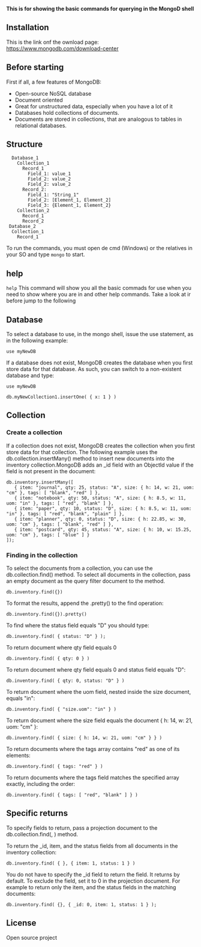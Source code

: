 **This is for showing the basic commands for querying in the MongoD shell**

## Installation 
This is the link onf the ownload page: https://www.mongodb.com/download-center

## Before starting
First if all, a few features of MongoDB:
  - Open-source NoSQL database
  - Document oriented
  - Great for unstructured data, especially when you have a lot of it
  - Databases hold collections of documents.
  - Documents are stored in collections, that are analogous to tables in relational databases. 
  
## Structure
```
  Database_1
    Collection_1
      Record_1
        Field_1: value_1
        Field_2: value_2
        Field_2: value_2
      Record_2:
        Field_1: "String_1"
        Field_2: [Element_1, Element_2]
        Field_3: {Element_1, Element_2}
    Collection_2
      Record_1
      Record_2
 Database_2
  Collection_1
    Record_1
```

To run the commands, you must open de cmd (Windows) or the relatives in your SO and type ```mongo``` to start.
  
 ## help
 ```help``` This command will show you all the basic commads for use when you need to show where you are in and other help commands. Take a look at ir before jump to the following

## Database
To select a database to use, in the mongo shell, issue the use <db> statement, as in the following example:
```
use myNewDB
```
  
If a database does not exist, MongoDB creates the database when you first store data for that database. As such, you can switch to a non-existent database and type:
```
use myNewDB
```
```
db.myNewCollection1.insertOne( { x: 1 } )
```


## Collection

### Create a collection
If a collection does not exist, MongoDB creates the collection when you first store data for that collection. The following example uses the db.collection.insertMany() method to insert new documents into the inventory collection.MongoDB adds an _id field with an ObjectId value if the field is not present in the document:

```
db.inventory.insertMany([
   { item: "journal", qty: 25, status: "A", size: { h: 14, w: 21, uom: "cm" }, tags: [ "blank", "red" ] },
   { item: "notebook", qty: 50, status: "A", size: { h: 8.5, w: 11, uom: "in" }, tags: [ "red", "blank" ] },
   { item: "paper", qty: 10, status: "D", size: { h: 8.5, w: 11, uom: "in" }, tags: [ "red", "blank", "plain" ] },
   { item: "planner", qty: 0, status: "D", size: { h: 22.85, w: 30, uom: "cm" }, tags: [ "blank", "red" ] },
   { item: "postcard", qty: 45, status: "A", size: { h: 10, w: 15.25, uom: "cm" }, tags: [ "blue" ] }
]);
```
### Finding in the collection
To select the documents from a collection, you can use the db.collection.find() method. To select all documents in the collection, pass an empty document as the query filter document to the method.
```
db.inventory.find({})
```

To format the results, append the .pretty() to the find operation:
```
db.inventory.find({}).pretty()
```

To find where the status field equals "D" you should type:
```
db.inventory.find( { status: "D" } );
```

To return document where qty field equals 0
```
db.inventory.find( { qty: 0 } )
```

To return document where qty field equals 0 and status field equals "D":
```
db.inventory.find( { qty: 0, status: "D" } )
```

To return document where the uom field, nested inside the size document, equals "in":
```
db.inventory.find( { "size.uom": "in" } )
```
To return document where the size field equals the document { h: 14, w: 21, uom: "cm" }:
```
db.inventory.find( { size: { h: 14, w: 21, uom: "cm" } } )
```

To return documents where the tags array contains "red" as one of its elements:
```
db.inventory.find( { tags: "red" } )
```

To return documents where the tags field matches the specified array exactly, including the order:
```
db.inventory.find( { tags: [ "red", "blank" ] } )
```
## Specific returns
To specify fields to return, pass a projection document to the db.collection.find(<query document>, <projection document>) method.

To return the _id, item, and the status fields from all documents in the inventory collection:
```
db.inventory.find( { }, { item: 1, status: 1 } )
```

You do not have to specify the _id field to return the field. It returns by default. To exclude the field, set it to 0 in the projection document. For example to return only the item, and the status fields in the matching documents:
```
db.inventory.find( {}, { _id: 0, item: 1, status: 1 } );
```


## License
Open source project
